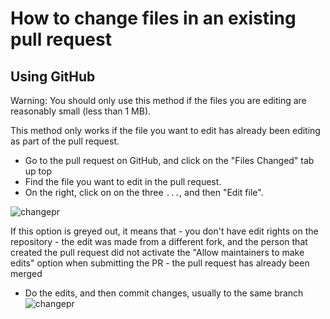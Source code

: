 # How to change files in an existing pull request

## Using GitHub

Warning: You should only use this method if the files you are editing are reasonably small (less than 1 MB).

This method only works if the file you want to edit has already been editing as part of the pull request.

- Go to the pull request on GitHub, and click on the "Files Changed" tab up top
- Find the file you want to edit in the pull request.
- On the right, click on on the three `...`, and then "Edit file". 

![changepr](../images/changing_pr.png)

If this option is greyed out, it means that 
    - you don't have edit rights on the repository
    - the edit was made from a different fork, and the person that created the pull request did not activate the "Allow maintainers to make edits" option when submitting the PR
    - the pull request has already been merged

- Do the edits, and then commit changes, usually to the same branch
![changepr](../images/changing_pr_commit.png)

